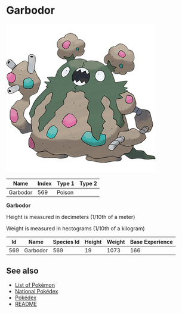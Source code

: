 # Garbodor


![Garbodor](images/569.png)

| **Name** | **Index** | **Type 1** | **Type 2** |
|----|----|----|----|
| Garbodor | 569 | Poison  |  |

**Garbodor** 


Height is measured in decimeters (1/10th of a meter)

Weight is measured in hectograms (1/10th of a kilogram)

| **Id** | **Name** | **Species Id** | **Height** | **Weight** | **Base Experience** |
|--------|----------|----------------|------------|------------|---------------------|
| 569 | Garbodor | 569 | 19 | 1073 | 166 |


## See also

- [List of Pokémon](../pokemon.md)
- [National Pokédex](../national_pokedex.md)
- [Pokédex](../pokedex.md)
- [README](../README.md)
